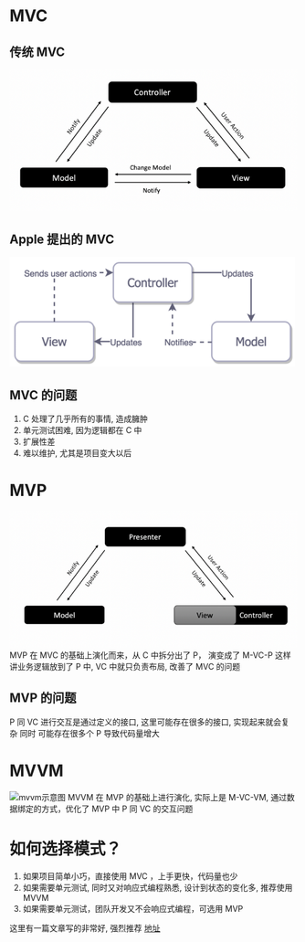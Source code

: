 # MVC 
## 传统 MVC
![传统mvc示意图](./MVX/MVC/Traditional_MVC.png)

## Apple 提出的 MVC
![传统mvc示意图](./MVX/MVC/Apple_MVC.png)

## MVC 的问题
1.  C 处理了几乎所有的事情, 造成臃肿
2.  单元测试困难, 因为逻辑都在 C 中
3.  扩展性差
4.  难以维护, 尤其是项目变大以后

# MVP
![mvp示意图](./MVX/MVP/mvp.png)
MVP 在 MVC 的基础上演化而来，从 C 中拆分出了 P， 演变成了 M-VC-P
这样讲业务逻辑放到了 P 中, VC 中就只负责布局, 改善了 MVC 的问题

## MVP 的问题
P 同 VC 进行交互是通过定义的接口, 这里可能存在很多的接口, 实现起来就会复杂
同时 可能存在很多个 P 导致代码量增大



# MVVM
![mvvm示意图](./MVX/MVC/MVVM.png)
MVVM 在 MVP 的基础上进行演化, 实际上是 M-VC-VM, 通过数据绑定的方式，优化了 MVP 中
P 同 VC 的交互问题


# 如何选择模式？

1. 如果项目简单小巧，直接使用 MVC ，上手更快，代码量也少
2. 如果需要单元测试, 同时又对响应式编程熟悉, 设计到状态的变化多, 推荐使用 MVVM
3. 如果需要单元测试，团队开发又不会响应式编程，可选用 MVP

这里有一篇文章写的非常好, 强烈推荐 [地址](https://medium.com/@dev.omartarek/mvp-vs-mvvm-in-ios-using-swift-337884d4fc6f)
